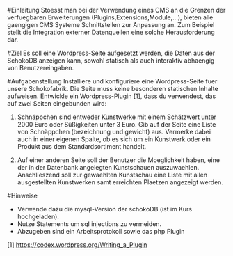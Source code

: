 #Einleitung
Stoesst man bei der Verwendung eines CMS an die Grenzen der verfuegbaren Erweiterungen (Plugins,Extensions,Module,...), bieten alle gaengigen CMS Systeme Schnittstellen zur Anpassung an. Zum Beispiel stellt die Integration externer Datenquellen eine solche Herausforderung dar.

#Ziel
Es soll eine Wordpress-Seite aufgesetzt werden, die Daten aus der SchokoDB anzeigen kann, sowohl statisch als auch interaktiv abhaengig von Benutzereingaben.

#Aufgabenstellung
Installiere und konfiguriere eine Wordpress-Seite fuer unsere Schokofabrik. Die Seite muss keine besonderen statischen Inhalte aufweisen.
Entwickle ein Wordpress-Plugin [1], dass du verwendest, das auf zwei Seiten eingebunden wird:

1. Schnäppchen sind entweder Kunstwerke mit einem Schätzwert unter 2000 Euro oder Süßigkeiten unter 3 Euro. Gib auf der Seite eine Liste von Schnäppchen (bezeichnung und gewicht) aus. Vermerke dabei auch in einer eigenen Spalte, ob es sich um ein Kunstwerk oder ein Produkt aus dem Standardsortiment handelt. 

2. Auf einer anderen Seite soll der Benutzer die Moeglichkeit haben, eine der in der Datenbank angelegten Kunstschauen auszuwaehlen. Anschlieszend soll zur gewaehlten Kunstschau eine Liste mit allen ausgestellten Kunstwerken samt erreichten Plaetzen angezeigt werden.

#Hinweise
* Verwende dazu die mysql-Version der schokoDB (ist im Kurs hochgeladen).
* Nutze Statements um sql injections zu vermeiden.
* Abzugeben sind ein Arbeitsprotokoll sowie das php Plugin

[1] https://codex.wordpress.org/Writing_a_Plugin
